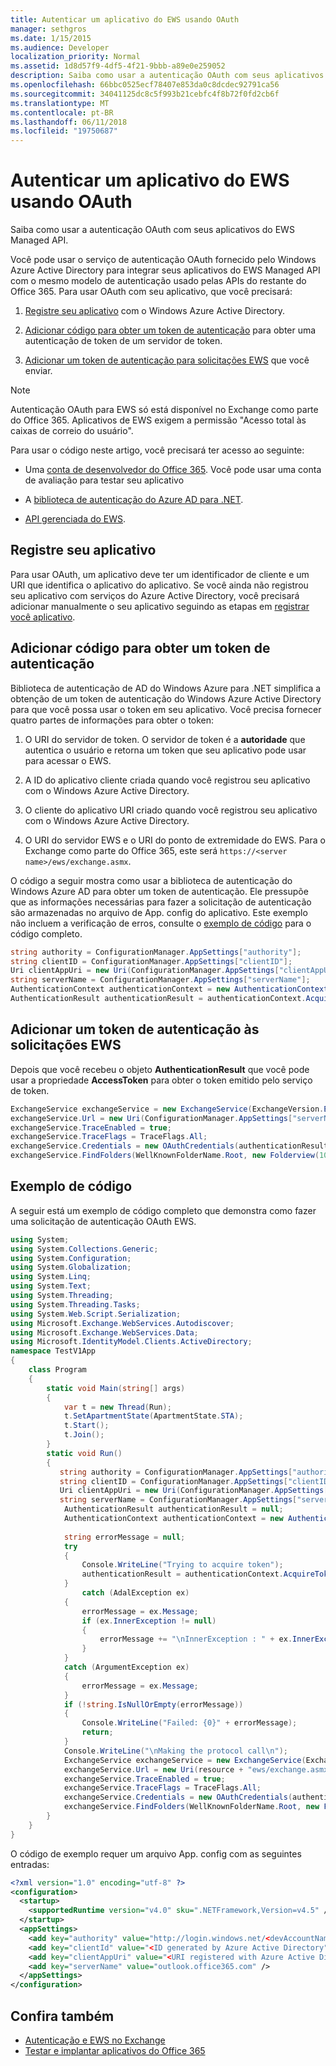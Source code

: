 ```yaml
---
title: Autenticar um aplicativo do EWS usando OAuth
manager: sethgros
ms.date: 1/15/2015
ms.audience: Developer
localization_priority: Normal
ms.assetid: 1d8d57f9-4df5-4f21-9bbb-a89e0e259052
description: Saiba como usar a autenticação OAuth com seus aplicativos do EWS Managed API.
ms.openlocfilehash: 66bbc0525ecf78407e853da0c8dcdec92791ca56
ms.sourcegitcommit: 34041125dc8c5f993b21cebfc4f8b72f0fd2cb6f
ms.translationtype: MT
ms.contentlocale: pt-BR
ms.lasthandoff: 06/11/2018
ms.locfileid: "19750687"
---
```

# <a name="authenticate-an-ews-application-by-using-oauth"></a>Autenticar um aplicativo do EWS usando OAuth

Saiba como usar a autenticação OAuth com seus aplicativos do EWS Managed API.
  
Você pode usar o serviço de autenticação OAuth fornecido pelo Windows Azure Active Directory para integrar seus aplicativos do EWS Managed API com o mesmo modelo de autenticação usado pelas APIs do restante do Office 365. Para usar OAuth com seu aplicativo, que você precisará:
  
1. [Registre seu aplicativo](#bk_register) com o Windows Azure Active Directory. 
    
2. [Adicionar código para obter um token de autenticação](#bk_getToken) para obter uma autenticação de token de um servidor de token. 
    
3. [Adicionar um token de autenticação para solicitações EWS](#bk_useToken) que você enviar. 
    
> [!NOTE]
> Autenticação OAuth para EWS só está disponível no Exchange como parte do Office 365. Aplicativos de EWS exigem a permissão "Acesso total às caixas de correio do usuário". 
  
Para usar o código neste artigo, você precisará ter acesso ao seguinte:
  
- Uma [conta de desenvolvedor do Office 365](http://office.microsoft.com/compare-office-365-for-business-plans-FX102918419.aspx.aspx). Você pode usar uma conta de avaliação para testar seu aplicativo
    
- A [biblioteca de autenticação do Azure AD para .NET](http://msdn.microsoft.com/en-us/library/office/jj573266.aspx.aspx).
    
- [API gerenciada do EWS](https://github.com/officedev/ews-managed-api.aspx).

<a name="bk_register"> </a>

## <a name="register-your-application"></a>Registre seu aplicativo

Para usar OAuth, um aplicativo deve ter um identificador de cliente e um URI que identifica o aplicativo do aplicativo. Se você ainda não registrou seu aplicativo com serviços do Azure Active Directory, você precisará adicionar manualmente o seu aplicativo seguindo as etapas em [registrar você aplicativo](http://msdn.microsoft.com/en-us/office/office365/howto/test-and-deploy-apps.aspx).

<a name="bk_getToken"> </a>

## <a name="add-code-to-get-an-authentication-token"></a>Adicionar código para obter um token de autenticação

Biblioteca de autenticação de AD do Windows Azure para .NET simplifica a obtenção de um token de autenticação do Windows Azure Active Directory para que você possa usar o token em seu aplicativo. Você precisa fornecer quatro partes de informações para obter o token:
  
1. O URI do servidor de token. O servidor de token é a **autoridade** que autentica o usuário e retorna um token que seu aplicativo pode usar para acessar o EWS. 
    
2. A ID do aplicativo cliente criada quando você registrou seu aplicativo com o Windows Azure Active Directory.
    
3. O cliente do aplicativo URI criado quando você registrou seu aplicativo com o Windows Azure Active Directory.
    
4. O URI do servidor EWS e o URI do ponto de extremidade do EWS. Para o Exchange como parte do Office 365, este será `https://<server name>/ews/exchange.asmx`.
    
O código a seguir mostra como usar a biblioteca de autenticação do Windows Azure AD para obter um token de autenticação. Ele pressupõe que as informações necessárias para fazer a solicitação de autenticação são armazenadas no arquivo de App. config do aplicativo. Este exemplo não incluem a verificação de erros, consulte o [exemplo de código](#bk_codeSample) para o código completo. 
  
```cs
string authority = ConfigurationManager.AppSettings["authority"];
string clientID = ConfigurationManager.AppSettings["clientID"];
Uri clientAppUri = new Uri(ConfigurationManager.AppSettings["clientAppUri"];
string serverName = ConfigurationManager.AppSettings["serverName"];
AuthenticationContext authenticationContext = new AuthenticationContext(authority, false);
AuthenticationResult authenticationResult = authenticationContext.AcquireToken(serverName, clientId, clientAppUri);

```

<a name="bk_useToken"> </a>

## <a name="add-an-authentication-token-to-ews-requests"></a>Adicionar um token de autenticação às solicitações EWS

Depois que você recebeu o objeto **AuthenticationResult** que você pode usar a propriedade **AccessToken** para obter o token emitido pelo serviço de token. 
  
```cs
ExchangeService exchangeService = new ExchangeService(ExchangeVersion.Exchange2013);
exchangeService.Url = new Uri(ConfigurationManager.AppSettings["serverName"]+"ews/exchange.asmx");
exchangeService.TraceEnabled = true;
exchangeService.TraceFlags = TraceFlags.All;
exchangeService.Credentials = new OAuthCredentials(authenticationResult.AccessToken));
exchangeService.FindFolders(WellKnownFolderName.Root, new Folderview(10));
```

<a name="bk_codeSample"> </a>

## <a name="code-sample"></a>Exemplo de código

A seguir está um exemplo de código completo que demonstra como fazer uma solicitação de autenticação OAuth EWS.
  
```cs
using System;
using System.Collections.Generic;
using System.Configuration;
using System.Globalization;
using System.Linq;
using System.Text;
using System.Threading;
using System.Threading.Tasks;
using System.Web.Script.Serialization;
using Microsoft.Exchange.WebServices.Autodiscover;
using Microsoft.Exchange.WebServices.Data;
using Microsoft.IdentityModel.Clients.ActiveDirectory;
namespace TestV1App
{
    class Program
    {
        static void Main(string[] args)
        {
            var t = new Thread(Run);
            t.SetApartmentState(ApartmentState.STA);
            t.Start();
            t.Join();
        }
        static void Run()
        {
           string authority = ConfigurationManager.AppSettings["authority"];
           string clientID = ConfigurationManager.AppSettings["clientID"];
           Uri clientAppUri = new Uri(ConfigurationManager.AppSettings["clientAppUri"];
           string serverName = ConfigurationManager.AppSettings["serverName"];
            AuthenticationResult authenticationResult = null;
            AuthenticationContext authenticationContext = new AuthenticationContext(authority, false);
            
            string errorMessage = null;
            try
            {
                Console.WriteLine("Trying to acquire token");
                authenticationResult = authenticationContext.AcquireToken(serverName, clientId, clientAppUri);
            }
                catch (AdalException ex)
            {
                errorMessage = ex.Message;
                if (ex.InnerException != null)
                {
                    errorMessage += "\nInnerException : " + ex.InnerException.Message;
                }
            }
            catch (ArgumentException ex)
            {
                errorMessage = ex.Message;
            }
            if (!string.IsNullOrEmpty(errorMessage))
            {
                Console.WriteLine("Failed: {0}" + errorMessage);
                return;
            }
            Console.WriteLine("\nMaking the protocol call\n");
            ExchangeService exchangeService = new ExchangeService(ExchangeVersion.Exchange2013);
            exchangeService.Url = new Uri(resource + "ews/exchange.asmx");
            exchangeService.TraceEnabled = true;
            exchangeService.TraceFlags = TraceFlags.All;
            exchangeService.Credentials = new OAuthCredentials(authenticationResult.AccessToken);
            exchangeService.FindFolders(WellKnownFolderName.Root, new FolderView(10));
        }
    }
}

```

O código de exemplo requer um arquivo App. config com as seguintes entradas:
  
```xml
<?xml version="1.0" encoding="utf-8" ?>
<configuration>
  <startup>
    <supportedRuntime version="v4.0" sku=".NETFramework,Version=v4.5" />
  </startup>
  <appSettings>
    <add key="authority" value="http://login.windows.net/<devAccountName>.onmicrosoft.com" />
    <add key="clientId" value="<ID generated by Azure Active Directory"/>
    <add key="clientAppUri" value="<URI registered with Azure Active Directory"/>
    <add key="serverName" value="outlook.office365.com" />
  </appSettings>
</configuration>
```

## <a name="see-also"></a>Confira também

- [Autenticação e EWS no Exchange](authentication-and-ews-in-exchange.md)    
- [Testar e implantar aplicativos do Office 365](http://msdn.microsoft.com/en-us/office/office365/howto/test-and-deploy-apps.aspx)
    

